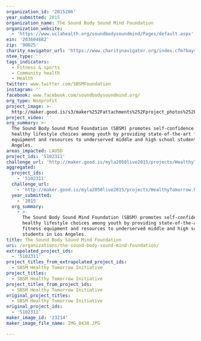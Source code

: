 ```yaml
---
organization_id: '2015206'
year_submitted: 2015
organization_name: The Sound Body Sound Mind Foundation
organization_website:
  - 'https://www.uclahealth.org/soundbodysoundmind/Pages/default.aspx'
ein: '203604882'
zip: '90025'
charity_navigator_url: 'https://www.charitynavigator.org/index.cfm?bay=search.profile&ein=203604882'
ntee_type: ''
tags_indicators:
  - Fitness & sports
  - Community health
  - Health
twitter: www.twitter.com/SBSMFoundation
instagram: ''
facebook: www.facebook.com/soundbodysoundmind.org/
org_type: Nonprofit
project_image: >-
  http://maker.good.is/s3/maker%252Fattachments%252Fproject_photos%252Fimages%252F23214%252Fdisplay%252FIMG_0438.JPG=c570x385
project_video: ''
org_summary: >-
  The Sound Body Sound Mind Foundation (SBSM) promotes self-confidence and
  healthy lifestyle choices among youth by providing state-of-the-art fitness
  equipment and resources to underserved middle and high school students in Los
  Angeles.
areas_impacted: LAUSD
project_ids: '5102311'
challenge_url: 'http://maker.good.is/myla2050live2015/projects/HealthyTomorrow.html'
aggregated:
  project_ids:
    - '5102311'
  challenge_url:
    - 'http://maker.good.is/myla2050live2015/projects/HealthyTomorrow.html'
  year_submitted:
    - '2015'
  org_summary:
    - >-
      The Sound Body Sound Mind Foundation (SBSM) promotes self-confidence and
      healthy lifestyle choices among youth by providing state-of-the-art
      fitness equipment and resources to underserved middle and high school
      students in Los Angeles.
title: The Sound Body Sound Mind Foundation
uri: /organizations/the-sound-body-sound-mind-foundation/
extrapolated_project_ids:
  - '5102311'
project_titles_from_extrapolated_project_ids:
  - SBSM Healthy Tomorrow Initiative
project_titles:
  - SBSM Healthy Tomorrow Initiative
project_titles_from_project_ids:
  - SBSM Healthy Tomorrow Initiative
original_project_titles:
  - SBSM Healthy Tomorrow Initiative
original_project_ids:
  - '5102311'
maker_image_id: '23214'
maker_image_file_name: IMG_0438.JPG

---
```

